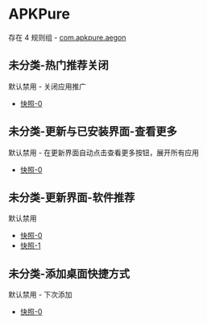 # APKPure

存在 4 规则组 - [com.apkpure.aegon](/src/apps/com.apkpure.aegon.ts)

## 未分类-热门推荐关闭

默认禁用 - 关闭应用推广

- [快照-0](https://i.gkd.li/i/13466647)

## 未分类-更新与已安装界面-查看更多

默认禁用 - 在更新界面自动点击查看更多按钮，展开所有应用

- [快照-0](https://i.gkd.li/i/13466329)

## 未分类-更新界面-软件推荐

默认禁用

- [快照-0](https://i.gkd.li/i/13466329)
- [快照-1](https://i.gkd.li/i/13466610)

## 未分类-添加桌面快捷方式

默认禁用 - 下次添加

- [快照-0](https://i.gkd.li/i/13416401)
